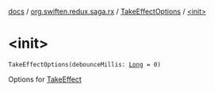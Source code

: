 [docs](../../index.md) / [org.swiften.redux.saga.rx](../index.md) / [TakeEffectOptions](index.md) / [&lt;init&gt;](./-init-.md)

# &lt;init&gt;

`TakeEffectOptions(debounceMillis: `[`Long`](https://kotlinlang.org/api/latest/jvm/stdlib/kotlin/-long/index.html)` = 0)`

Options for [TakeEffect](../-take-effect/index.md)


